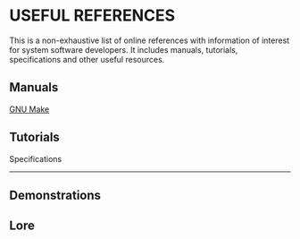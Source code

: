  USEFUL REFERENCES
 ==============================

 This is a non-exhaustive list of online references with information of
 interest for system software developers. It includes manuals, tutorials,
 specifications and other useful resources.

 Manuals
 ------------------------------

 [GNU Make](https://www.gnu.org/software/make/manual/)

 Tutorials
 ------------------------------

 Specifications

 ------------------------------

 Demonstrations
 ------------------------------

 Lore
 ------------------------------
